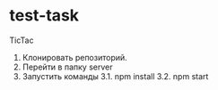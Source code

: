 # test-task
TicTac
1. Клонировать репозиторий.
2. Перейти в папку server
3. Запустить команды 
3.1. npm install
3.2. npm start 

